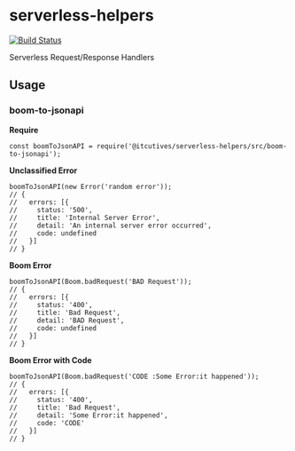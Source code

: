 # serverless-helpers

[![Build Status](https://travis-ci.com/ITcutives/serverless-helpers.svg?branch=master)](https://travis-ci.com/ITcutives/serverless-helpers)

Serverless Request/Response Handlers

## Usage

### boom-to-jsonapi

**Require**

```ecmascript 6
const boomToJsonAPI = require('@itcutives/serverless-helpers/src/boom-to-jsonapi');
```

**Unclassified Error**

```ecmascript 6
boomToJsonAPI(new Error('random error'));
// {
//   errors: [{
//     status: '500',
//     title: 'Internal Server Error',
//     detail: 'An internal server error occurred',
//     code: undefined
//   }]
// }
```

**Boom Error**

```ecmascript 6
boomToJsonAPI(Boom.badRequest('BAD Request'));
// {
//   errors: [{
//     status: '400',
//     title: 'Bad Request',
//     detail: 'BAD Request',
//     code: undefined
//   }]
// }
```

**Boom Error with Code**

```ecmascript 6
boomToJsonAPI(Boom.badRequest('CODE :Some Error:it happened'));
// {
//   errors: [{
//     status: '400',
//     title: 'Bad Request',
//     detail: 'Some Error:it happened',
//     code: 'CODE'
//   }]
// }
```
